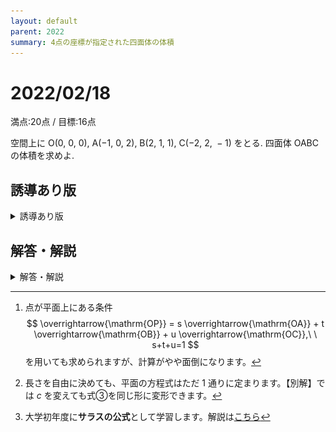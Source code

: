 ```yaml
---
layout: default
parent: 2022
summary: 4点の座標が指定された四面体の体積
---
```


# 2022/02/18

満点:20点 / 目標:16点

空間上に $\mathrm{O}(0,\ 0,\ 0)$, $\mathrm{A}(-1,\ 0,\ 2)$, $\mathrm{B}(2,\ 1,\ 1)$, $\mathrm{C}(-2,\ 2,\ -1)$ をとる. 四面体 $\mathrm{OABC}$ の体積を求めよ.

## 誘導あり版

<details markdown="1">
<summary>誘導あり版</summary>

(1) $\triangle \mathrm{ABC}$ の面積を求めよ.

(2) $\mathrm{O}$ から平面 $\mathrm{ABC}$ に垂線を下ろし, 垂線の足を $\mathrm{H}$ とする. $\overrightarrow{\mathrm{AH}}$ を $\overrightarrow{\mathrm{AB}}$, $\overrightarrow{\mathrm{AC}}$ を用いて表せ.

(3) 四面体 $\mathrm{OABC}$ の体積を求めよ.

</details>

## 解答・解説

<details markdown="1">
<summary>解答・解説</summary>

四面体の体積を求める典型問題です。解き方がいろいろあるので、使い分けられるようになるのが大事です。結局のところ、底面積と高さが求まればいいので、どのようにしてそれらを導くかを考えればいいです。

まずは底面積ですが、$\triangle \mathrm{ABC}$ の面積は、$$ \triangle \mathrm{ABC} = \frac{1}{2} \sqrt{|\overrightarrow{\mathrm{AB}}|^2|\overrightarrow{\mathrm{AC}}|^2 - (\overrightarrow{\mathrm{AB}} \cdot \overrightarrow{\mathrm{AC}})^2 } $$ で求まります。これは大丈夫でしょう。

問題は高さで、方針がいくつか浮かびます。

- 垂線 $\mathrm{OH}$ の長さを求めるために $\mathrm{H}$ の座標を求める
    - $\overrightarrow{\mathrm{OH}}$ をうまく表す
    - 平面の方程式を用いる
- 点と平面の距離の公式を用いる

【誘導あり版】では $\overrightarrow{\mathrm{OH}}$ をうまく表す方法を考えてもらいました。平面 $\mathrm{ABC}$ 上のどの直線も $\mathrm{OH}$ と垂直であることを使うのが大事でしたね。

さて、平面の方程式を使う方法は、場合によってはかなり簡潔に答案を書くことができます。順に紹介していきます。

### 平面の方程式

一般に、平面の方程式は $$ ax+by+cz+d=0 $$ の形で表されます。平面上の直線の方程式 (数学II) の拡張版だと思うと理解しやすいでしょう。平面の方程式を求めるには、法線ベクトルを使うのが便利です。[^1] 法線ベクトルはその名の通り平面に垂直なベクトルで、長さを自由に決めることができます。別解では、最初に法線ベクトル $\overrightarrow{n}$ をひとつ設定し、途中で長さを勝手に決めました。[^2]

**平面を構成する $3$ 点に原点が含まれている**場合、平面の方程式が楽に求まるのでおすすめです。

### 点と平面の距離

点 $(x_1, y_1, z_1)$ と平面 $ax+by+cz+d=0$ の距離を $L$ とすると、 $$ L = \frac{|ax_1 + by_1 + cz_1 + d|}{\sqrt{a^2+b^2+c^2}} $$ と求まります。こちらも平面上の点と直線の距離 (数学II) の拡張版です。

### 行列式を用いた裏技

おそらく答案には書けませんが、検算用としてお使いください。

$\mathrm{O}(0, 0, 0)$, $\mathrm{A}(x_1, y_1, z_1)$, $\mathrm{B}(x_2, y_2, z_2)$, $\mathrm{C}(x_3, y_3, z_3)$ を頂点とする四面体の体積 $V$ は、以下に示す行列 $M$ を用いて

$$ V = \frac{1}{6}|\det M|,\ \ 
M = \begin{pmatrix}
x_1 & x_2 & x_3 \\
y_1 & y_2 & y_3 \\
z_1 & z_2 & z_3 \\
\end{pmatrix} $$

と表されます。

いきなり行列の話をするなよというところですが、計算方法だけ書いておくと

$$ \begin{align}
\det M = x_1&y_2z_3 + x_2y_3z_1 + x_3y_1z_2 \\
&- (x_1y_3z_2 + x_2y_1z_3 + x_3y_2z_1) 
\end{align}
$$

となります。行列表記の数を斜めにかけ算したものを足し引きして求めるイメージです。[^3]

![](img/mathterro_20220218.jpg)

</details>

[^1]: 点が平面上にある条件 $$ \overrightarrow{\mathrm{OP}} = s \overrightarrow{\mathrm{OA}} + t \overrightarrow{\mathrm{OB}} + u \overrightarrow{\mathrm{OC}},\ \ s+t+u=1 $$ を用いても求められますが、計算がやや面倒になります。

[^2]: 長さを自由に決めても、平面の方程式はただ $1$ 通りに定まります。【別解】では $c$ を変えても式③を同じ形に変形できます。

[^3]: 大学初年度に**サラスの公式**として学習します。解説は[こちら](https://manabitimes.jp/math/561)